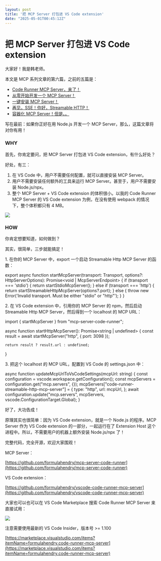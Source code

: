 ```yaml
---
layout: post
title: '把 MCP Server 打包进 VS Code extension'
date: "2025-05-01T00:45:12Z"
---
```

把 MCP Server 打包进 VS Code extension
==================================

大家好！我是韩老师。

本文是 MCP 系列文章的第六篇，之前的五篇是：

*   [Code Runner MCP Server，来了！](https://mp.weixin.qq.com/s?__biz=MzU1NjgwNTExNQ==&mid=2247498368&idx=1&sn=67b0b87612452ecda9d7551b959476e1&scene=21#wechat_redirect)
*   [从零开始开发一个 MCP Server！](https://mp.weixin.qq.com/s?__biz=MzU1NjgwNTExNQ==&mid=2247498376&idx=1&sn=5b0f0acfdb8905addc9efe1c197d32cf&scene=21#wechat_redirect)
*   [一键安装 MCP Server！](https://mp.weixin.qq.com/s?__biz=MzIwODE4Nzg2NQ==&mid=2650563732&idx=1&sn=febce08ecc9968e84905d804ad5b4b14&scene=21#wechat_redirect)
*   [再见，SSE！你好，Streamable HTTP！](https://mp.weixin.qq.com/s?__biz=MzIwODE4Nzg2NQ==&mid=2650563747&idx=1&sn=82d8b9f6a5196558fcd54607ba8614eb&scene=21#wechat_redirect)
*   [容器化 MCP Server！但是。。](https://mp.weixin.qq.com/mp/wappoc_appmsgcaptcha?poc_token=HKgcEmijC97cdDiHfBn3TunuycP27G8pMsJTW8dY&target_url=https%3A%2F%2Fmp.weixin.qq.com%2Fs%3F__biz%3DMzIwODE4Nzg2NQ%3D%3D%26mid%3D2650563753%26idx%3D1%26sn%3D555af1418df0a9497d693472e904ff4a%26scene%3D21#wechat_redirect)

写在最前：如果你正好在用 Node.js 开发一个 MCP Server，那么，这篇文章将对你有用！

### WHY

首先，你肯定要问，把 MCP Server 打包进 VS Code extension，有什么好处？

好处，有三：

1.  在 VS Code 中，用户不需要任何配置，就可以直接安装 MCP Server。
2.  用户不需要安装任何额外的工具来运行 MCP Server。甚至于，用户不需要安装 Node.js/npx。
3.  整个 MCP Server + VS Code extension 的体积很小。以我的 Code Runner MCP Server 的 VS Code extension 为例，在没有使用 webpack 的情况下，整个体积都只有 4 MB。

![](https://pic3.zhimg.com/80/v2-0876f2162c8963f987ac85d9e3b611a8_720w.webp)

### HOW

你肯定想要知道，如何做到？

其实，很简单，三步就能搞定！

1\. 在你的 MCP Server 中，export 一个启动 Streamable Http MCP Server 的函数：

export async function startMcpServer(transport: Transport, options?: HttpServerOptions): Promise<void | McpServerEndpoint> {
    if (transport === 'stdio') {
        return startStdioMcpServer();
    } else if (transport === 'http') {
        return startStreamableHttpMcpServer(options?.port);
    } else {
        throw new Error('Invalid transport. Must be either "stdio" or "http"');
    }
}

2\. 在 VS Code extension 中，引用你的 MCP Server 的 npm，然后启动 Streamable Http MCP Server，然后得到一个 localhost 的 MCP URL：

import { startMcpServer } from "mcp-server-code-runner";

async function startHttpMcpServer(): Promise<string | undefined> {
    const result \= await startMcpServer("http", { port: 3098 });

    return result ? result.url : undefined;
}

3\. 把这个 localhost 的 MCP URL，配置到 VS Code 的 settings.json 中：

async function updateMcpUrlToVsCodeSettings(mcpUrl: string) {
    const configuration \= vscode.workspace.getConfiguration();
    const mcpServers \= configuration.get<any>("mcp.servers", {});
    mcpServers\["code-runner-streamable-http-mcp-server"\] = {
        type: "http",
        url: mcpUrl,
    };
    await configuration.update("mcp.servers", mcpServers, vscode.ConfigurationTarget.Global);
}

好了，大功告成！

原理其实也很简单：因为 VS Code extension，就是一个 Node.js 的程序。MCP Server 作为 VS Code extension 的一部分，一起运行在了 Extension Host 这个进程中。所以，不需要用户的机器上额外安装 Node.js/npx 了！

完整代码，完全开源，欢迎大家围观！

MCP Server：

[https://github.com/formulahendry/mcp-server-code-runner](https://github.com/formulahendry/mcp-server-code-runner)

VS Code extension：

[https://github.com/formulahendry/vscode-code-runner-mcp-server](https://github.com/formulahendry/vscode-code-runner-mcp-server)

大家也可以也可以在 VS Code Marketplace 搜索 Code Runner MCP Server 来直接试用：

![](https://picx.zhimg.com/80/v2-cf5ca3892b9ee4c3574f869de85557b7_720w.webp)

注意需要使用最新的 VS Code Insider，版本号 >= 1.100

[https://marketplace.visualstudio.com/items?itemName=formulahendry.code-runner-mcp-server](https://marketplace.visualstudio.com/items?itemName=formulahendry.code-runner-mcp-server)